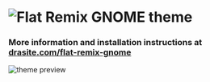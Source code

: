 ![Flat Remix GNOME theme](https://github.com/daniruiz/flat-remix-gnome/raw/master/assets/logo.png)
===============================

### More information and installation instructions at [drasite.com/flat-remix-gnome](https://drasite.com/flat-remix-gnome)

![theme preview](https://github.com/daniruiz/flat-remix-gnome/raw/master/assets/preview.png)
